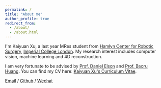 ```yaml
---
permalink: /
title: "About me"
author_profile: true
redirect_from: 
  - /about/
  - /about.html
---
```


I'm Kaiyuan Xu, a last year MRes student from [Hamlyn Center for Robotic Surgery](https://www.imperial.ac.uk/hamlyn-centre/), [Imperial College London](https://www.imperial.ac.uk/). My research interest includes computer vision, machine learning and 4D reconstruction.

I am very fortunate to be advised by [Prof. Daniel Elson](https://scholar.google.com/citations?user=SnuIIlsAAAAJ&hl=en) and [Prof. Baoru Huang](https://scholar.google.com/citations?user=unbPvWAAAAAJ&hl=zh-CN). 
You can find my CV here: [Kaiyuan Xu's Curriculum Vitae](../assets/Curriculum_Vitae.pdf).

[Email](kaiyuanxu2002@gmail.com) / [Github]() / [Wechat](../images/wechat.jpg) 

